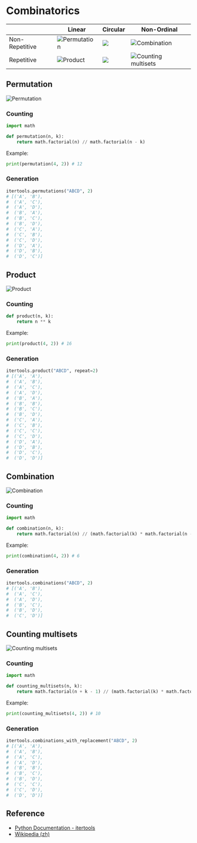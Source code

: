 # Combinatorics

|                | Linear                                                                                                           | Circular                                                                                              | Non-Ordinal                                                                                                             |
| -------------- | ---------------------------------------------------------------------------------------------------------------- | ----------------------------------------------------------------------------------------------------- | ----------------------------------------------------------------------------------------------------------------------- |
| Non-Repetitive | ![Permutation](https://wikimedia.org/api/rest_v1/media/math/render/svg/3fffa6967dcb9faf21389c000ac6fa97d4e74aa3) | ![](https://wikimedia.org/api/rest_v1/media/math/render/svg/aa9e4f710bab4992f92a33220df36ffce879d351) | ![Combination](https://wikimedia.org/api/rest_v1/media/math/render/svg/37eeb6cd5b9062227eb3c5a5965e1d602d95acfb)        |
| Repetitive     | ![Product](https://wikimedia.org/api/rest_v1/media/math/render/svg/0090b61e9671b6ec5177265d5ddbacab91c687de)     | ![](https://wikimedia.org/api/rest_v1/media/math/render/svg/13f576f1658e4840247d6d55803652e8694c6c3c) | ![Counting multisets](https://wikimedia.org/api/rest_v1/media/math/render/svg/10f7530e7df6e04dac8268fae3c2221f05adfd9c) |

## Permutation

![Permutation](https://wikimedia.org/api/rest_v1/media/math/render/svg/3fffa6967dcb9faf21389c000ac6fa97d4e74aa3)

### Counting

```python
import math

def permutation(n, k):
    return math.factorial(n) // math.factorial(n - k)
```

Example:

```python
print(permutation(4, 2)) # 12
```

### Generation

```python
itertools.permutations("ABCD", 2)
# [('A', 'B'),
#  ('A', 'C'),
#  ('A', 'D'),
#  ('B', 'A'),
#  ('B', 'C'),
#  ('B', 'D'),
#  ('C', 'A'),
#  ('C', 'B'),
#  ('C', 'D'),
#  ('D', 'A'),
#  ('D', 'B'),
#  ('D', 'C')]
```

## Product

![Product](https://wikimedia.org/api/rest_v1/media/math/render/svg/0090b61e9671b6ec5177265d5ddbacab91c687de)

### Counting

```python
def product(n, k):
    return n ** k
```

Example:

```python
print(product(4, 2)) # 16
```

### Generation

```python
itertools.product("ABCD", repeat=2)
# [('A', 'A'),
#  ('A', 'B'),
#  ('A', 'C'),
#  ('A', 'D'),
#  ('B', 'A'),
#  ('B', 'B'),
#  ('B', 'C'),
#  ('B', 'D'),
#  ('C', 'A'),
#  ('C', 'B'),
#  ('C', 'C'),
#  ('C', 'D'),
#  ('D', 'A'),
#  ('D', 'B'),
#  ('D', 'C'),
#  ('D', 'D')]
```

## Combination

![Combination](https://wikimedia.org/api/rest_v1/media/math/render/svg/37eeb6cd5b9062227eb3c5a5965e1d602d95acfb)

### Counting

```python
import math

def combination(n, k):
    return math.factorial(n) // (math.factorial(k) * math.factorial(n - k))
```

Example:

```python
print(combination(4, 2)) # 6
```

### Generation

```python
itertools.combinations("ABCD", 2)
# [('A', 'B'),
#  ('A', 'C'),
#  ('A', 'D'),
#  ('B', 'C'),
#  ('B', 'D'),
#  ('C', 'D')]
```

## Counting multisets

![Counting multisets](https://wikimedia.org/api/rest_v1/media/math/render/svg/10f7530e7df6e04dac8268fae3c2221f05adfd9c)

### Counting

```python
import math

def counting_multisets(n, k):
    return math.factorial(n + k - 1) // (math.factorial(k) * math.factorial(n - 1))
```

Example:

```python
print(counting_multisets(4, 2)) # 10
```

### Generation

```python
itertools.combinations_with_replacement("ABCD", 2)
# [('A', 'A'),
#  ('A', 'B'),
#  ('A', 'C'),
#  ('A', 'D'),
#  ('B', 'B'),
#  ('B', 'C'),
#  ('B', 'D'),
#  ('C', 'C'),
#  ('C', 'D'),
#  ('D', 'D')]
```

## Reference

- [Python Documentation - itertools](https://docs.python.org/3/library/itertools.html)
- [Wikipedia (zh)](https://zh.wikipedia.org/wiki/%E7%BB%84%E5%90%88%E6%95%B0%E5%AD%A6#%E6%80%BB%E7%BB%93)
